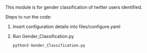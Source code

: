 This module is for gender classification of twitter users identified.

Steps to run the code:

1. Insert configuration details into files/configure.yaml
2. Run Gender_Classification.py

    ```shell
    python3 Gender_Classification.py
    ```
    
